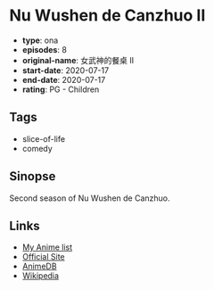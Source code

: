 # Nu Wushen de Canzhuo II

-   **type**: ona
-   **episodes**: 8
-   **original-name**: 女武神的餐桌 II
-   **start-date**: 2020-07-17
-   **end-date**: 2020-07-17
-   **rating**: PG - Children

## Tags

-   slice-of-life
-   comedy

## Sinopse

Second season of Nu Wushen de Canzhuo.

## Links

-   [My Anime list](https://myanimelist.net/anime/42206/Nu_Wushen_de_Canzhuo_II)
-   [Official Site](https://www.bilibili.com/bangumi/media/md28229117/)
-   [AnimeDB](http://anidb.info/perl-bin/animedb.pl?show=anime&aid=15614)
-   [Wikipedia](https://zh.wikipedia.org/wiki/%E5%A5%B3%E6%AD%A6%E7%A5%9E%E7%9A%84%E9%A4%90%E6%A1%8C)
